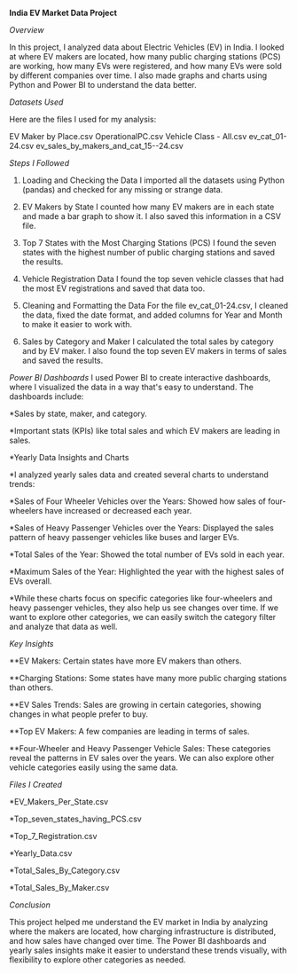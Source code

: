 **India EV Market Data Project**

_Overview_

In this project, I analyzed data about Electric Vehicles (EV) in India. I looked at where EV makers are located, how many public charging stations (PCS) are working, how many EVs were registered, and how many EVs were sold by different companies over time. I also made graphs and charts using Python and Power BI to understand the data better.

_Datasets Used_

Here are the files I used for my analysis:

EV Maker by Place.csv
OperationalPC.csv
Vehicle Class - All.csv
ev_cat_01-24.csv
ev_sales_by_makers_and_cat_15--24.csv

_Steps I Followed_
1. Loading and Checking the Data
I imported all the datasets using Python (pandas) and checked for any missing or strange data.

2. EV Makers by State
I counted how many EV makers are in each state and made a bar graph to show it. I also saved this information in a CSV file.

3. Top 7 States with the Most Charging Stations (PCS)
I found the seven states with the highest number of public charging stations and saved the results.

4. Vehicle Registration Data
I found the top seven vehicle classes that had the most EV registrations and saved that data too.

5. Cleaning and Formatting the Data
For the file ev_cat_01-24.csv, I cleaned the data, fixed the date format, and added columns for Year and Month to make it easier to work with.

6. Sales by Category and Maker
I calculated the total sales by category and by EV maker. I also found the top seven EV makers in terms of sales and saved the results.

_Power BI Dashboards_
I used Power BI to create interactive dashboards, where I visualized the data in a way that's easy to understand. The dashboards include:

*Sales by state, maker, and category.

*Important stats (KPIs) like total sales and which EV makers are leading in sales.

*Yearly Data Insights and Charts

*I analyzed yearly sales data and created several charts to understand trends:

*Sales of Four Wheeler Vehicles over the Years: Showed how sales of four-wheelers have increased or decreased each year.

*Sales of Heavy Passenger Vehicles over the Years: Displayed the sales pattern of heavy passenger vehicles like buses and larger EVs.

*Total Sales of the Year: Showed the total number of EVs sold in each year.

*Maximum Sales of the Year: Highlighted the year with the highest sales of EVs overall.

*While these charts focus on specific categories like four-wheelers and heavy passenger vehicles, they also help us see changes over time. If we want to explore other categories, we can easily switch the category filter and analyze that data as well.

_Key Insights_

**EV Makers: Certain states have more EV makers than others.

**Charging Stations: Some states have many more public charging stations than others.

**EV Sales Trends: Sales are growing in certain categories, showing changes in what people prefer to buy.

**Top EV Makers: A few companies are leading in terms of sales.

**Four-Wheeler and Heavy Passenger Vehicle Sales: These categories reveal the patterns in EV sales over the years. We can also explore other vehicle categories easily using the same data.

_Files I Created_

*EV_Makers_Per_State.csv

*Top_seven_states_having_PCS.csv

*Top_7_Registration.csv

*Yearly_Data.csv

*Total_Sales_By_Category.csv

*Total_Sales_By_Maker.csv

_Conclusion_

This project helped me understand the EV market in India by analyzing where the makers are located, how charging infrastructure is distributed, and how sales have changed over time. The Power BI dashboards and yearly sales insights make it easier to understand these trends visually, with flexibility to explore other categories as needed.
